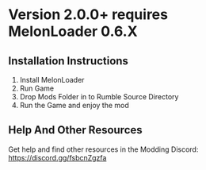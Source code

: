 # Version 2.0.0+ requires MelonLoader 0.6.X
## Installation Instructions
1. Install MelonLoader
2. Run Game
3. Drop Mods Folder in to Rumble Source Directory
4. Run the Game and enjoy the mod

## Help And Other Resources
Get help and find other resources in the Modding Discord:
https://discord.gg/fsbcnZgzfa